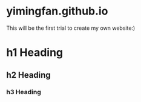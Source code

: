 # yimingfan.github.io
This will be the first trial to create my own website:)
# h1 Heading
## h2 Heading
### h3 Heading
